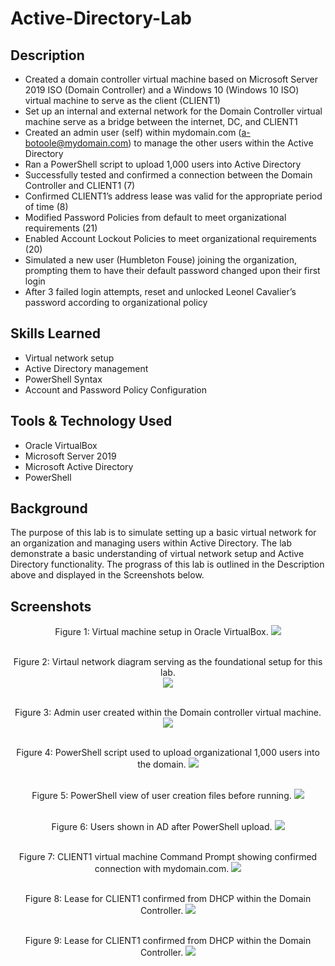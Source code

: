 # Active-Directory-Lab

## Description
- Created a domain controller virtual machine based on Microsoft Server 2019 ISO (Domain Controller) and a Windows 10 (Windows 10 ISO) virtual machine to serve as the client (CLIENT1)
- Set up an internal and external network for the Domain Controller virtual machine serve as a bridge between the internet, DC, and CLIENT1
- Created an admin user (self) within mydomain.com (a-botoole@mydomain.com) to manage the other users within the Active Directory
- Ran a PowerShell script to upload 1,000 users into Active Directory
- Successfully tested and confirmed a connection between the Domain Controller and CLIENT1 (7)
- Confirmed CLIENT1’s address lease was valid for the appropriate period of time (8)
- Modified Password Policies from default to meet organizational requirements (21)
- Enabled Account Lockout Policies to meet organizational requirements (20)
- Simulated a new user (Humbleton Fouse) joining the organization, prompting them to have their default password changed upon their first login
- After 3 failed login attempts, reset and unlocked Leonel Cavalier’s password according to organizational policy


## Skills Learned
- Virtual network setup
- Active Directory management
- PowerShell Syntax
- Account and Password Policy Configuration


## Tools & Technology Used
- Oracle VirtualBox
- Microsoft Server 2019
- Microsoft Active Directory
- PowerShell

##  Background
The purpose of this lab is to simulate setting up a basic virtual network for an organization and managing users within Active Directory. The lab demonstrate a basic understanding of virtual network setup and Active Directory functionality. The prograss of this lab is outlined in the Description above and displayed in the Screenshots below.
  
## Screenshots

<p align="center">
Figure 1: Virtual machine setup in Oracle VirtualBox.
<img src="https://github.com/bryanotoole/Project-Pictures/blob/main/AD%2025.%20Virtual%20Machines%20Used.PNG"/> <br />
<br />
<p align="center">
Figure 2: Virtaul network diagram serving as the foundational setup for this lab. <br/>
<img src="https://github.com/bryanotoole/Project-Pictures/blob/main/AD%20Network%20Diagram.PNG"/> <br />
<br />
<p align="center">
Figure 3: Admin user created within the Domain controller virtual machine.
<img src="https://github.com/bryanotoole/Project-Pictures/blob/main/AD%202.%20Admin%20User%20Created%20Within%20Domain%20Controller%20Virtual%20Machine.PNG"/> <br />
<br />
<p align="center">
Figure 4: PowerShell script used to upload organizational 1,000 users into the domain.
<img src="https://github.com/bryanotoole/Project-Pictures/blob/main/AD%204.%20PowerShell%20Script%20to%20Create%201000%20Users.PNG"/> <br />
<br />
<p align="center">
Figure 5: PowerShell view of user creation files before running.
<img src="https://github.com/bryanotoole/Project-Pictures/blob/main/AD%205.%20PowerShell%20View%20of%20User%20Creation%20Files%20Before%20Running.PNG"/> <br />
<br />
<p align="center">
Figure 6: Users shown in AD after PowerShell upload.
<img src="https://github.com/bryanotoole/Project-Pictures/blob/main/AD%206.%20Users%20Shown%20In%20AD%20After%20PowerShell%20Upload.PNG"/> <br />
<br />
<p align="center">
Figure 7: CLIENT1 virtual machine Command Prompt showing confirmed connection with mydomain.com.
<img src="https://github.com/bryanotoole/Project-Pictures/blob/main/AD%207.%20CLIENT1%20Host%20VM%20IPConig%20Setup.PNG"/> <br />
<br />
<p align="center">
Figure 8: Lease for CLIENT1 confirmed from DHCP within the Domain Controller.
<img src="https://github.com/bryanotoole/Project-Pictures/blob/main/AD%208.%20Lease%20For%20CLIENT1%20User%20From%20DHCP%20View%20In%20Domain%20Controller.PNG"/> <br />
<br />
<p align="center">
Figure 9: Lease for CLIENT1 confirmed from DHCP within the Domain Controller.
<img src="https://github.com/bryanotoole/Project-Pictures/blob/main/AD%208.%20Lease%20For%20CLIENT1%20User%20From%20DHCP%20View%20In%20Domain%20Controller.PNG"/> <br />
<br />

